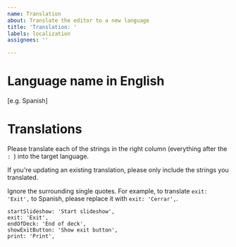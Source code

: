 ```yaml
---
name: Translation
about: Translate the editor to a new language
title: 'Translation: '
labels: localization
assignees: ''

---
```


# Language name in English
[e.g. Spanish]

# Translations
Please translate each of the strings in the right column (everything after the `: `) into the target language.

If you're updating an existing translation, please only include the strings you translated.

Ignore the surrounding single quotes. For example, to translate `exit: 'Exit',` to Spanish, please replace it with `exit: 'Cerrar',`.

	startSlideshow: 'Start slideshow',
	exit: 'Exit',
	endOfDeck: 'End of deck',
	showExitButton: 'Show exit button',
	print: 'Print',


<!--
 If you have development experience and are comfortable creating a pull request, please consider doing so — the translations can be added to ./src/localization.ts .
-->
